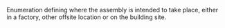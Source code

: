 ﻿Enumeration defining where the assembly is intended to take place, either in a factory, other offsite location or on the building site.